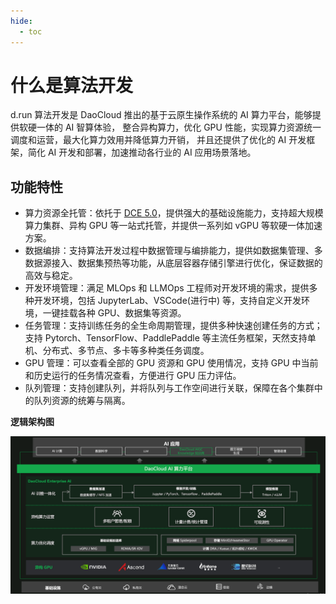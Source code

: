 ```yaml
---
hide:
  - toc
---
```


# 什么是算法开发

d.run 算法开发是 DaoCloud 推出的基于云原生操作系统的 AI 算力平台，能够提供软硬一体的 AI 智算体验，
整合异构算力，优化 GPU 性能，实现算力资源统一调度和运营，最大化算力效用并降低算力开销，
并且还提供了优化的 AI 开发框架，简化 AI 开发和部署，加速推动各行业的 AI 应用场景落地。

## 功能特性

- 算力资源全托管：依托于 [DCE 5.0](https://docs.daocloud.io/)，提供强大的基础设施能力，支持超大规模算力集群、异构 GPU 等一站式托管，并提供一系列如 vGPU 等软硬一体加速方案。
- 数据编排：支持算法开发过程中数据管理与编排能力，提供如数据集管理、多数据源接入、数据集预热等功能，从底层容器存储引擎进行优化，保证数据的高效与稳定。
- 开发环境管理：满足 MLOps 和 LLMOps 工程师对开发环境的需求，提供多种开发环境，包括 JupyterLab、VSCode(进行中) 等，支持自定义开发环境，一键挂载各种 GPU、数据集等资源。
- 任务管理：支持训练任务的全生命周期管理，提供多种快速创建任务的方式；支持 Pytorch、TensorFlow、PaddlePaddle 等主流任务框架，天然支持单机、分布式、多节点、多卡等多种类任务调度。
- GPU 管理：可以查看全部的 GPU 资源和 GPU 使用情况，支持 GPU 中当前和历史运行的任务情况查看，方便进行 GPU 压力评估。
- 队列管理：支持创建队列，并将队列与工作空间进行关联，保障在各个集群中的队列资源的统筹与隔离。

**逻辑架构图**

![架构图](./images/archi.png)
